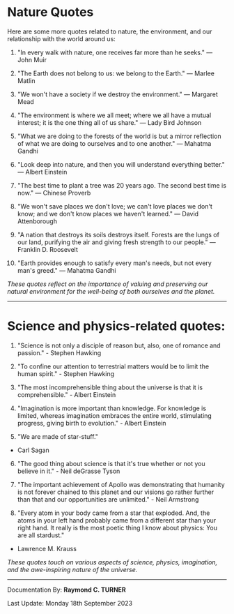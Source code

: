 # Nature Quotes
Here are some more quotes related to nature, the environment, and our relationship with the world around us:

1. "In every walk with nature, one receives far more than he seeks." — John Muir

2. "The Earth does not belong to us: we belong to the Earth." — Marlee Matlin

3. "We won't have a society if we destroy the environment." — Margaret Mead

4. "The environment is where we all meet; where we all have a mutual interest; it is the one thing all of us share." — Lady Bird Johnson

5. "What we are doing to the forests of the world is but a mirror reflection of what we are doing to ourselves and to one another." — Mahatma Gandhi

6. "Look deep into nature, and then you will understand everything better." — Albert Einstein

7. "The best time to plant a tree was 20 years ago. The second best time is now." — Chinese Proverb

8. "We won't save places we don't love; we can't love places we don't know; and we don't know places we haven't learned." — David Attenborough

9. "A nation that destroys its soils destroys itself. Forests are the lungs of our land, purifying the air and giving fresh strength to our people." — Franklin D. Roosevelt

10. "Earth provides enough to satisfy every man's needs, but not every man's greed." — Mahatma Gandhi

*These quotes reflect on the importance of valuing and preserving our natural environment for the well-being of both ourselves and the planet.*

---

# Science and physics-related quotes:

1. "Science is not only a disciple of reason but, also, one of romance and passion." - Stephen Hawking

2. "To confine our attention to terrestrial matters would be to limit the human spirit." - Stephen Hawking

3. "The most incomprehensible thing about the universe is that it is comprehensible." - Albert Einstein

4. "Imagination is more important than knowledge. For knowledge is limited, whereas imagination embraces the entire world, stimulating progress, giving birth to evolution." - Albert Einstein

5. "We are made of star-stuff." 
- Carl Sagan

6. "The good thing about science is that it's true whether or not you believe in it." - Neil deGrasse Tyson

7. "The important achievement of Apollo was demonstrating that humanity is not forever chained to this planet and our visions go rather further than that and our opportunities are unlimited." - Neil Armstrong

8. "Every atom in your body came from a star that exploded. And, the atoms in your left hand probably came from a different star than your right hand. It really is the most poetic thing I know about physics: You are all stardust." 
- Lawrence M. Krauss

*These quotes touch on various aspects of science, physics, imagination, and the awe-inspiring nature of the universe.*


---

Documentation By: **Raymond C. TURNER**

Last Update: Monday 18th September 2023